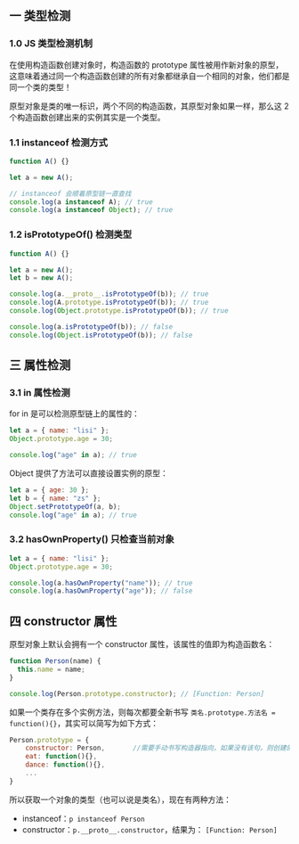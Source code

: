 ## 一 类型检测

### 1.0 JS 类型检测机制

在使用构造函数创建对象时，构造函数的 prototype 属性被用作新对象的原型，这意味着通过同一个构造函数创建的所有对象都继承自一个相同的对象，他们都是同一个类的类型！

原型对象是类的唯一标识，两个不同的构造函数，其原型对象如果一样，那么这 2 个构造函数创建出来的实例其实是一个类型。

### 1.1 instanceof 检测方式

```js
function A() {}

let a = new A();

// instanceof 会顺着原型链一直查找
console.log(a instanceof A); // true
console.log(a instanceof Object); // true
```

### 1.2 isPrototypeOf() 检测类型

```js
function A() {}

let a = new A();
let b = new A();

console.log(a.__proto__.isPrototypeOf(b)); // true
console.log(A.prototype.isPrototypeOf(b)); // true
console.log(Object.prototype.isPrototypeOf(b)); // true

console.log(a.isPrototypeOf(b)); // false
console.log(Object.isPrototypeOf(b)); // false
```

## 三 属性检测

### 3.1 in 属性检测

for in 是可以检测原型链上的属性的：

```js
let a = { name: "lisi" };
Object.prototype.age = 30;

console.log("age" in a); // true
```

Object 提供了方法可以直接设置实例的原型：

```js
let a = { age: 30 };
let b = { name: "zs" };
Object.setPrototypeOf(a, b);
console.log("age" in a); // true
```

### 3.2 hasOwnProperty() 只检查当前对象

```js
let a = { name: "lisi" };
Object.prototype.age = 30;

console.log(a.hasOwnProperty("name")); // true
console.log(a.hasOwnProperty("age")); // false
```

## 四 constructor 属性

原型对象上默认会拥有一个 constructor 属性，该属性的值即为构造函数名：

```js
function Person(name) {
  this.name = name;
}

console.log(Person.prototype.constructor); // [Function: Person]
```

如果一个类存在多个实例方法，则每次都要全新书写 `类名.prototype.方法名 = function(){}`，其实可以简写为如下方式：

```js
Person.prototype = {
    constructor: Person,       //需要手动书写构造器指向，如果没有该句，则创建的对象会少了constructor属性。
    eat: function(){},
    dance: function(){},
    ...
}
```

所以获取一个对象的类型（也可以说是类名），现在有两种方法：

- instanceof：`p instanceof Person`
- constructor：`p.__proto__.constructor`，结果为： `[Function: Person]`
